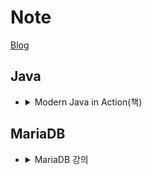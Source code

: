 # Note

[Blog](https://kor-karll.github.io/)


## Java

* <details>
    <summary>Modern Java in Action(책)</summary>
    
  * [책 링크](http://www.yes24.com/Product/Goods/77125987)
  * [CHAPTER 01 자바 8, 9, 10, 11 : 무슨 일이 일어나고 있는가?](https://github.com/Kor-Karll/Note/blob/master/Book/Modern%20Java%20in%20Action/CHAPTER%2001%20%EC%9E%90%EB%B0%94%208%209%2010%2011%20%20%EB%AC%B4%EC%8A%A8%20%EC%9D%BC%EC%9D%B4%20%EC%9D%BC%EC%96%B4%EB%82%98%EA%B3%A0%20%EC%9E%88%EB%8A%94%EA%B0%80.md)
  * [CHAPTER 02 동작 파라미터화 코드 전달하기](https://github.com/Kor-Karll/Note/blob/master/Book/Modern%20Java%20in%20Action/CHAPTER%2002%20%EB%8F%99%EC%9E%91%20%ED%8C%8C%EB%9D%BC%EB%AF%B8%ED%84%B0%ED%99%94%20%EC%BD%94%EB%93%9C%20%EC%A0%84%EB%8B%AC%ED%95%98%EA%B8%B0.md)

  * [CHAPTER 03 람다 표현식](https://github.com/Kor-Karll/Note/blob/master/Book/Modern%20Java%20in%20Action/CHAPTER%2003%20%EB%9E%8C%EB%8B%A4%20%ED%91%9C%ED%98%84%EC%8B%9D.md)

  * [CHAPTER 04 스트림 소개](https://github.com/Kor-Karll/Note/blob/master/Book/Modern%20Java%20in%20Action/CHAPTER%2004%20%EC%8A%A4%ED%8A%B8%EB%A6%BC%20%EC%86%8C%EA%B0%9C.md)

  * [CHAPTER 05 스트림 활용](https://github.com/Kor-Karll/Note/blob/master/Book/Modern%20Java%20in%20Action/CHAPTER%2005%20%EC%8A%A4%ED%8A%B8%EB%A6%BC%20%ED%99%9C%EC%9A%A9.md)

  * [CHAPTER 06 스트림으로 데이터 수집](https://github.com/Kor-Karll/Note/blob/master/Book/Modern%20Java%20in%20Action/CHAPTER%2006%20%EC%8A%A4%ED%8A%B8%EB%A6%BC%EC%9C%BC%EB%A1%9C%20%EB%8D%B0%EC%9D%B4%ED%84%B0%20%EC%88%98%EC%A7%91.md)
  </details>


## MariaDB

* <details>
    <summary>MariaDB 강의</summary>

    * [01. MariaDB 시작](https://github.com/Kor-Karll/Note/blob/master/%EA%B0%95%EC%9D%98/MariaDB%20%EA%B0%95%EC%9D%98/01.%20MariaDB%20%EC%8B%9C%EC%9E%91.md)

    * [02. 기동 및 쿼리 실행과 실행 계획 분석](https://github.com/Kor-Karll/Note/blob/master/%EA%B0%95%EC%9D%98/MariaDB%20%EA%B0%95%EC%9D%98/02.%20%EA%B8%B0%EB%8F%99%20%EB%B0%8F%20%EC%BF%BC%EB%A6%AC%20%EC%8B%A4%ED%96%89%EA%B3%BC%20%EC%8B%A4%ED%96%89%20%EA%B3%84%ED%9A%8D%20%EB%B6%84%EC%84%9D.md)

    * [03. 통계정보](https://github.com/Kor-Karll/Note/blob/master/%EA%B0%95%EC%9D%98/MariaDB%20%EA%B0%95%EC%9D%98/03.%ED%86%B5%EA%B3%84%EC%A0%95%EB%B3%B4.md)



</details>